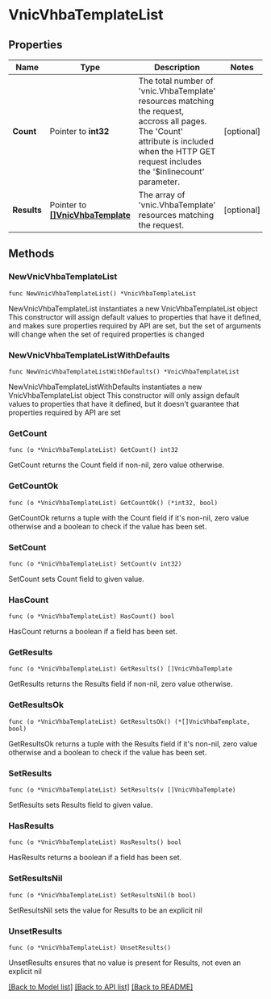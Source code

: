 # VnicVhbaTemplateList

## Properties

Name | Type | Description | Notes
------------ | ------------- | ------------- | -------------
**Count** | Pointer to **int32** | The total number of &#39;vnic.VhbaTemplate&#39; resources matching the request, accross all pages. The &#39;Count&#39; attribute is included when the HTTP GET request includes the &#39;$inlinecount&#39; parameter. | [optional] 
**Results** | Pointer to [**[]VnicVhbaTemplate**](VnicVhbaTemplate.md) | The array of &#39;vnic.VhbaTemplate&#39; resources matching the request. | [optional] 

## Methods

### NewVnicVhbaTemplateList

`func NewVnicVhbaTemplateList() *VnicVhbaTemplateList`

NewVnicVhbaTemplateList instantiates a new VnicVhbaTemplateList object
This constructor will assign default values to properties that have it defined,
and makes sure properties required by API are set, but the set of arguments
will change when the set of required properties is changed

### NewVnicVhbaTemplateListWithDefaults

`func NewVnicVhbaTemplateListWithDefaults() *VnicVhbaTemplateList`

NewVnicVhbaTemplateListWithDefaults instantiates a new VnicVhbaTemplateList object
This constructor will only assign default values to properties that have it defined,
but it doesn't guarantee that properties required by API are set

### GetCount

`func (o *VnicVhbaTemplateList) GetCount() int32`

GetCount returns the Count field if non-nil, zero value otherwise.

### GetCountOk

`func (o *VnicVhbaTemplateList) GetCountOk() (*int32, bool)`

GetCountOk returns a tuple with the Count field if it's non-nil, zero value otherwise
and a boolean to check if the value has been set.

### SetCount

`func (o *VnicVhbaTemplateList) SetCount(v int32)`

SetCount sets Count field to given value.

### HasCount

`func (o *VnicVhbaTemplateList) HasCount() bool`

HasCount returns a boolean if a field has been set.

### GetResults

`func (o *VnicVhbaTemplateList) GetResults() []VnicVhbaTemplate`

GetResults returns the Results field if non-nil, zero value otherwise.

### GetResultsOk

`func (o *VnicVhbaTemplateList) GetResultsOk() (*[]VnicVhbaTemplate, bool)`

GetResultsOk returns a tuple with the Results field if it's non-nil, zero value otherwise
and a boolean to check if the value has been set.

### SetResults

`func (o *VnicVhbaTemplateList) SetResults(v []VnicVhbaTemplate)`

SetResults sets Results field to given value.

### HasResults

`func (o *VnicVhbaTemplateList) HasResults() bool`

HasResults returns a boolean if a field has been set.

### SetResultsNil

`func (o *VnicVhbaTemplateList) SetResultsNil(b bool)`

 SetResultsNil sets the value for Results to be an explicit nil

### UnsetResults
`func (o *VnicVhbaTemplateList) UnsetResults()`

UnsetResults ensures that no value is present for Results, not even an explicit nil

[[Back to Model list]](../README.md#documentation-for-models) [[Back to API list]](../README.md#documentation-for-api-endpoints) [[Back to README]](../README.md)


